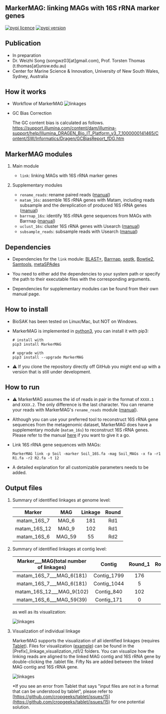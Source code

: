 
## MarkerMAG: linking MAGs with 16S rRNA marker genes
[comment]: <> (![logo]&#40;doc/images/MarkerMAG_logo.jpg&#41; )

[![pypi licence](https://img.shields.io/pypi/l/MarkerMAG.svg)](https://opensource.org/licenses/gpl-3.0.html)
[![pypi version](https://img.shields.io/pypi/v/MarkerMAG.svg)](https://pypi.python.org/pypi/MarkerMAG) 


Publication
---
+ In preparation
+ Dr. Weizhi Song (songwz03[at]gmail.com), Prof. Torsten Thomas (t.thomas[at]unsw.edu.au)
+ Center for Marine Science & Innovation, University of New South Wales, Sydney, Australia


How it works
---

+ Workflow of MarkerMAG
![linkages](doc/images/workflow.png)


+ GC Bias Correction
  
    The GC content bias is calculated as follows.
    https://support.illumina.com/content/dam/illumina-support/help/Illumina_DRAGEN_Bio_IT_Platform_v3_7_1000000141465/Content/SW/Informatics/Dragen/GCBiasReport_fDG.htm
  




MarkerMAG modules
---

1. Main module

    + `link`: linking MAGs with 16S rRNA marker genes
    
1. Supplementary modules

    + `rename_reads`: rename paired reads ([manual](doc/README_rename_reads.md))
    + `matam_16s`: assemble 16S rRNA genes with Matam, including reads subsample and the dereplication of produced 16S rRNA genes ([manual](doc/README_matam_16s.md))
    + `barrnap_16s`: identify 16S rRNA gene sequences from MAGs with Barrnap ([manual](doc/README_barrnap_16s.md))
    + `uclust_16s`: cluster 16S rRNA genes with Usearch ([manual](doc/README_uclust_16s.md))
    + `subsample_reads`: subsample reads with Usearch ([manual](doc/README_subsample_reads.md))


Dependencies
---
 
+ Dependencies for the `link` module: 
  [BLAST+](https://blast.ncbi.nlm.nih.gov/Blast.cgi?PAGE_TYPE=BlastDocs&DOC_TYPE=Download), 
  [Barrnap](https://github.com/tseemann/barrnap), 
  [seqtk](https://github.com/lh3/seqtk), 
  [Bowtie2](http://bowtie-bio.sourceforge.net/bowtie2/index.shtml), 
  [Samtools](http://www.htslib.org), 
  [metaSPAdes](https://cab.spbu.ru/software/meta-spades/)

+ You need to either add the dependencies to your system path or specify the path to their executable files with the corresponding arguments.
  
+ Dependencies for supplementary modules can be found from their own manual page.
 

How to install
---

+ BioSAK has been tested on Linux/Mac, but NOT on Windows.
+ MarkerMAG is implemented in [python3](https://www.python.org), you can install it with pip3:

      # install with 
      pip3 install MarkerMAG
        
      # upgrade with 
      pip3 install --upgrade MarkerMAG

+ :warning: If you clone the repository directly off GitHub you might end up with a version that is still under development.


How to run
---

+ :warning: MarkerMAG assumes the id of reads in pair in the format of `XXXX.1` and `XXXX.2`. The only difference is the last character.
   You can rename your reads with MarkerMAG's `rename_reads` module ([manual](doc/README_rename_reads.md)). 
 

+ Although you can use your preferred tool to reconstruct 16S rRNA gene sequences from the metagenomic dataset, 
   MarkerMAG does have a supplementary module (`matam_16s`) to reconstruct 16S rRNA genes. 
   Please refer to the manual [here](doc/README_matam_16s.md) if you want to give it a go.

+ Link 16S rRNA gene sequences with MAGs: 

      MarkerMAG link -p Soil -marker Soil_16S.fa -mag Soil_MAGs -x fa -r1 R1.fa -r2 R2.fa -t 12

+ A detailed explanation for all customizable parameters needs to be added.


Output files
---

1. Summary of identified linkages at genome level:

    | Marker | MAG | Linkage | Round |
    |:---:|:---:|:---:|:---:|
    | matam_16S_7   | MAG_6 | 181| Rd1 |
    | matam_16S_12  | MAG_9 | 102| Rd1 |
    | matam_16S_6   | MAG_59| 55 | Rd2 |

1. Summary of identified linkages at contig level:

    |Marker___MAG(total number of linkages)	|Contig	        |Round_1	|Round_2	|
    |:---:|:---:|:---:|:---:|
    |matam_16S_7___MAG_6(181)	            |Contig_1799	|176	    |0          |
    |matam_16S_7___MAG_6(181)	            |Contig_1044	|5	        |0          |
    |matam_16S_12___MAG_9(102)	            |Contig_840	    |102	    |0          |
    |matam_16S_6___MAG_59(39)	            |Contig_171	    |0	        |55         |

   as well as its visualization:
   
   ![linkages](doc/images/linkages_plot.png)

1. Visualization of individual linkage
  
   MarkerMAG supports the visualization of all identified linkages (requires [Tablet](https://ics.hutton.ac.uk/tablet/)). 
   Files for visualization ([example](doc/vis_folder)) can be found in the [Prefix]_linkage_visualization_rd1/2 folders. 
   You can visualize how the linking reads are aligned to the linked MAG contig and 16S rRNA gene by double-clicking the .tablet file. 
   Fifty Ns are added between the linked MAG contig and 16S rRNA gene.
  
   ![linkages](doc/images/linking_reads.png)
  
   *If you see an error from Tablet that says "input files are not in a format that can be understood by tablet", 
   please refer to [https://github.com/cropgeeks/tablet/issues/15](https://github.com/cropgeeks/tablet/issues/15) for one potential solution.
   